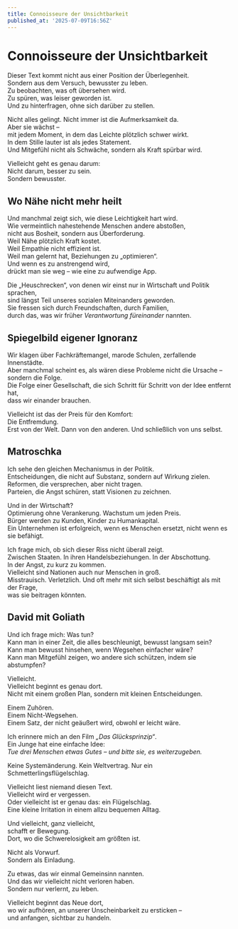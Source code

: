 ```yaml
---
title: Connoisseure der Unsichtbarkeit
published_at: '2025-07-09T16:56Z'
---
```


# Connoisseure der Unsichtbarkeit

Dieser Text kommt nicht aus einer Position der Überlegenheit.  
Sondern aus dem Versuch, bewusster zu leben.  
Zu beobachten, was oft übersehen wird.  
Zu spüren, was leiser geworden ist.  
Und zu hinterfragen, ohne sich darüber zu stellen.

Nicht alles gelingt. Nicht immer ist die Aufmerksamkeit da.  
Aber sie wächst –  
mit jedem Moment, in dem das Leichte plötzlich schwer wirkt.  
In dem Stille lauter ist als jedes Statement.  
Und Mitgefühl nicht als Schwäche, sondern als Kraft spürbar wird.

Vielleicht geht es genau darum:  
Nicht darum, besser zu sein.  
Sondern bewusster.

## Wo Nähe nicht mehr heilt

Und manchmal zeigt sich, wie diese Leichtigkeit hart wird.  
Wie vermeintlich nahestehende Menschen andere abstoßen,  
nicht aus Bosheit, sondern aus Überforderung.  
Weil Nähe plötzlich Kraft kostet.  
Weil Empathie nicht effizient ist.  
Weil man gelernt hat, Beziehungen zu „optimieren“.  
Und wenn es zu anstrengend wird,  
drückt man sie weg – wie eine zu aufwendige App.

Die „Heuschrecken“, von denen wir einst nur in Wirtschaft und Politik sprachen,  
sind längst Teil unseres sozialen Miteinanders geworden.  
Sie fressen sich durch Freundschaften, durch Familien,  
durch das, was wir früher *Verantwortung füreinander* nannten.

## Spiegelbild eigener Ignoranz

Wir klagen über Fachkräftemangel, marode Schulen, zerfallende Innenstädte.  
Aber manchmal scheint es, als wären diese Probleme nicht die Ursache –  
sondern die Folge.  
Die Folge einer Gesellschaft, die sich Schritt für Schritt von der Idee entfernt hat,  
dass wir einander brauchen.

Vielleicht ist das der Preis für den Komfort:  
Die Entfremdung.  
Erst von der Welt. Dann von den anderen. Und schließlich von uns selbst.

## Matroschka

Ich sehe den gleichen Mechanismus in der Politik.  
Entscheidungen, die nicht auf Substanz, sondern auf Wirkung zielen.  
Reformen, die versprechen, aber nicht tragen.  
Parteien, die Angst schüren, statt Visionen zu zeichnen.

Und in der Wirtschaft?  
Optimierung ohne Verankerung. Wachstum um jeden Preis.  
Bürger werden zu Kunden, Kinder zu Humankapital.  
Ein Unternehmen ist erfolgreich, wenn es Menschen ersetzt, nicht wenn es sie befähigt.

Ich frage mich, ob sich dieser Riss nicht überall zeigt.  
Zwischen Staaten. In ihren Handelsbeziehungen. In der Abschottung.  
In der Angst, zu kurz zu kommen.  
Vielleicht sind Nationen auch nur Menschen in groß.  
Misstrauisch. Verletzlich. Und oft mehr mit sich selbst beschäftigt als mit der Frage,  
was sie beitragen könnten.

## David mit Goliath

Und ich frage mich: Was tun?  
Kann man in einer Zeit, die alles beschleunigt, bewusst langsam sein?  
Kann man bewusst hinsehen, wenn Wegsehen einfacher wäre?  
Kann man Mitgefühl zeigen, wo andere sich schützen, indem sie abstumpfen?

Vielleicht.  
Vielleicht beginnt es genau dort.  
Nicht mit einem großen Plan, sondern mit kleinen Entscheidungen.

Einem Zuhören.  
Einem Nicht-Wegsehen.  
Einem Satz, der nicht geäußert wird, obwohl er leicht wäre.

Ich erinnere mich an den Film *„Das Glücksprinzip“*.  
Ein Junge hat eine einfache Idee:  
*Tue drei Menschen etwas Gutes – und bitte sie, es weiterzugeben.*

Keine Systemänderung. Kein Weltvertrag. Nur ein Schmetterlingsflügelschlag.

Vielleicht liest niemand diesen Text.  
Vielleicht wird er vergessen.  
Oder vielleicht ist er genau das: ein Flügelschlag.  
Eine kleine Irritation in einem allzu bequemen Alltag.

Und vielleicht, ganz vielleicht,  
schafft er Bewegung.  
Dort, wo die Schwerelosigkeit am größten ist.

Nicht als Vorwurf.  
Sondern als Einladung.

Zu etwas, das wir einmal Gemeinsinn nannten.  
Und das wir vielleicht nicht verloren haben.  
Sondern nur verlernt, zu leben.

Vielleicht beginnt das Neue dort,  
wo wir aufhören, an unserer Unscheinbarkeit zu ersticken –  
und anfangen, sichtbar zu handeln.
